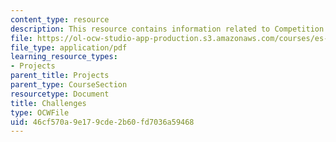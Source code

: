 ```yaml
---
content_type: resource
description: This resource contains information related to Competition Suggestions.
file: https://ol-ocw-studio-app-production.s3.amazonaws.com/courses/es-293-lego-robotics-spring-2007/46cf570a9e179cde2b60fd7036a59468_MITES_293S07_competitions.pdf
file_type: application/pdf
learning_resource_types:
- Projects
parent_title: Projects
parent_type: CourseSection
resourcetype: Document
title: Challenges
type: OCWFile
uid: 46cf570a-9e17-9cde-2b60-fd7036a59468
---
```

